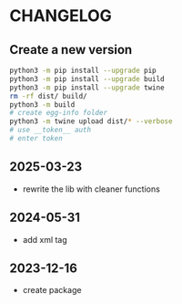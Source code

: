 # CHANGELOG

## Create a new version

```sh
python3 -m pip install --upgrade pip
python3 -m pip install --upgrade build
python3 -m pip install --upgrade twine
rm -rf dist/ build/
python3 -m build
# create egg-info folder
python3 -m twine upload dist/* --verbose
# use __token__ auth
# enter token
```

## 2025-03-23

- rewrite the lib with cleaner functions

## 2024-05-31

- add xml tag

## 2023-12-16

- create package
